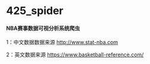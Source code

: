 # 425_spider

#### NBA赛事数据可视分析系统爬虫

1：中文数据数据来源 http://www.stat-nba.com

2：英文数据来源 https://www.basketball-reference.com/